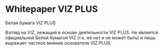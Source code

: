 # Whitepaper VIZ PLUS
Белая бумага VIZ PLUS

Взгляд на VIZ, лежащий в основе деятельности VIZ PLUS. Не является официальной Белой бумагой VIZ (т.к. её нет и не может быть) и лишь выражает частное мнение основателя VIZ.PLUS.

